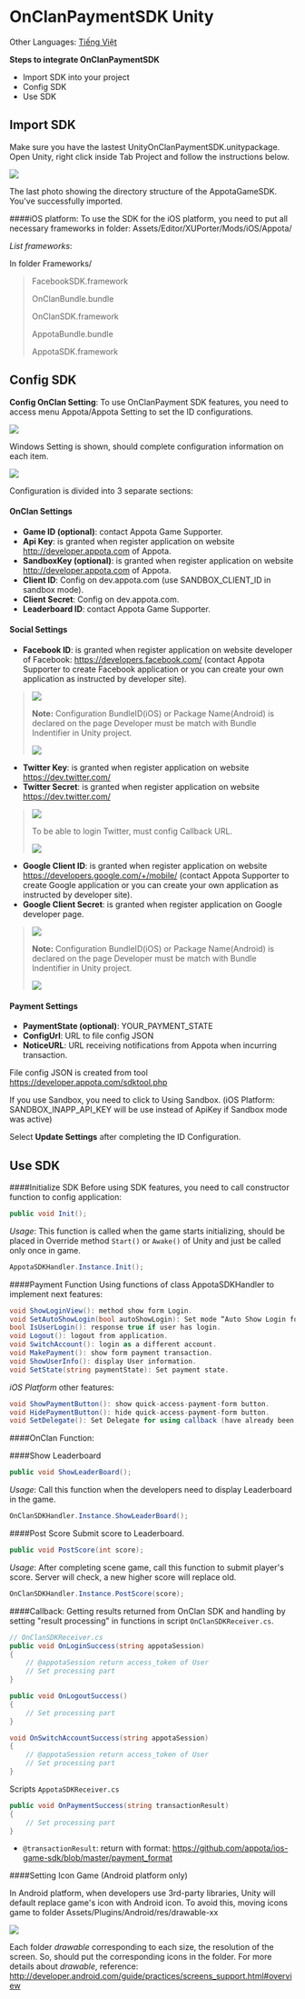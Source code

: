 OnClanPaymentSDK Unity 
=========

Other Languages: [Tiếng Việt](README_vi.md)

**Steps to integrate OnClanPaymentSDK**

  - Import SDK into your project
  - Config SDK
  - Use SDK

Import SDK
---
Make sure you have the lastest UnityOnClanPaymentSDK.unitypackage. Open Unity, right click inside Tab Project and follow the instructions below.

![](docs/vn/Appota_Import.png) </br>


The last photo showing the directory structure of the AppotaGameSDK. You've successfully imported.

####iOS platform: 
To use the SDK for the iOS platform, you need to put all necessary frameworks in folder: Assets/Editor/XUPorter/Mods/iOS/Appota/ 

*List frameworks*:

In folder Frameworks/
> FacebookSDK.framework
>
> OnClanBundle.bundle
>
> OnClanSDK.framework
>
> AppotaBundle.bundle
>
> AppotaSDK.framework

Config SDK
---
**Config OnClan Setting**: To use OnClanPayment SDK features, you need to access menu Appota/Appota Setting to set the ID configurations.

![](docs/vn/OnClan_Config_1.png) </br>

Windows Setting is shown, should complete configuration information on each item.

![](docs/vn/OnCaln_Config_2.png) </br>

Configuration is divided into 3 separate sections:

#### OnClan Settings

- **Game ID (optional)**: contact Appota Game Supporter.
- **Api Key**: is granted when register application on website http://developer.appota.com of Appota.
- **SandboxKey (optional)**: is granted when register application on website http://developer.appota.com of Appota.
- **Client ID**: Config on dev.appota.com (use SANDBOX_CLIENT_ID in sandbox mode).
- **Client Secret**: Config on dev.appota.com.
- **Leaderboard ID**: contact Appota Game Supporter.

#### Social Settings
- **Facebook ID**: is granted when register application on website developer of Facebook: https://developers.facebook.com/ (contact Appota Supporter to create Facebook application or you can create your own application as instructed by developer site). 

> ![](docs/vn/OnClan_Facebook_AppID.png) </br>
>
> **Note:** Configuration BundleID(iOS) or Package Name(Android) is declared on the page Developer must be match with Bundle Indentifier in Unity project.
>
> ![](docs/vn/OnClan_Facebook_Compare_Bundle.png) </br>

- **Twitter Key**: is granted when register application on website https://dev.twitter.com/
- **Twitter Secret**: is granted when register application on website https://dev.twitter.com/

> ![](docs/vn/OnClan_Twitter_Key.png) </br>
> 
> To be able to login Twitter, must config Callback URL.
>
> ![](docs/vn/OnClan_Twitter_Detail.png) </br>

- **Google Client ID**: is granted when register application on website https://developers.google.com/+/mobile/ (contact Appota Supporter to create Google application or you can create your own application as instructed by developer site).
- **Google Client Secret**: is granted when register application on Google developer page.

> ![](docs/vn/OnClan_Google_Client_Id.png) </br>
>
> **Note:** Configuration BundleID(iOS) or Package Name(Android) is declared on the page Developer must be match with Bundle Indentifier in Unity project.
>
> ![](docs/vn/OnClan_Google_Compare_Bundle.png) </br>

#### Payment Settings

- **PaymentState (optional)**: YOUR_PAYMENT_STATE
- **ConfigUrl**: URL to file config JSON
- **NoticeURL**: URL receiving notifications from Appota when incurring transaction.

File config JSON is created from tool https://developer.appota.com/sdktool.php<br/>

If you use Sandbox, you need to click to Using Sandbox. (iOS Platform: SANDBOX_INAPP_API_KEY will be use instead of ApiKey if Sandbox mode was active)

Select **Update Settings** after completing the ID Configuration.

Use SDK
---

####Initialize SDK
Before using SDK features, you need to call constructor function to config application:

```c#
public void Init();
```
*Usage*: This function is called when the game starts initializing, should be placed in Override method `Start()` or `Awake()` of Unity and just be called only once in game.
```c#
AppotaSDKHandler.Instance.Init();
```
####Payment Function
Using functions of class AppotaSDKHandler to implement next features:<br/>
```c#
void ShowLoginView(): method show form Login.
void SetAutoShowLogin(bool autoShowLogin): Set mode “Auto Show Login form”
bool IsUserLogin(): response true if user has login.
void Logout(): logout from application.
void SwitchAccount(): login as a different account.
void MakePayment(): show form payment transaction.
void ShowUserInfo(): display User information.
void SetState(string paymentState): Set payment state.
```
*iOS Platform* other features:
```c#
void ShowPaymentButton(): show quick-access-payment-form button.
void HidePaymentButton(): hide quick-access-payment-form button.
void SetDelegate(): Set Delegate for using callback (have already been set in function <code>Init()</code> ). </
```

####OnClan Function:

####Show Leaderboard

```c#
public void ShowLeaderBoard();
```

*Usage*: Call this function when the developers need to display Leaderboard in the game.

```c#
OnClanSDKHandler.Instance.ShowLeaderBoard();
```

####Post Score 
Submit score to Leaderboard.

```c#
public void PostScore(int score);
```
*Usage*: After completing scene game, call this function to submit player's score. Server will check, a new higher score will replace old.

```c#
OnClanSDKHandler.Instance.PostScore(score);
```

####Callback: 
Getting results returned from OnClan SDK and handling by setting "result processing" in functions in script <code>OnClanSDKReceiver.cs</code>.
```c#
// OnClanSDKReceiver.cs 
public void OnLoginSuccess(string appotaSession)
{
    // @appotaSession return access_token of User
	// Set processing part
}

public void OnLogoutSuccess()
{ 
	// Set processing part
}

void OnSwitchAccountSuccess(string appotaSession)
{
    // @appotaSession return access_token of User
	// Set processing part
}
```

Scripts <code>AppotaSDKReceiver.cs</code>
```c#
public void OnPaymentSuccess(string transactionResult)
{
    // Set processing part
}
```
- <code>@transactionResult</code>: return with format: https://github.com/appota/ios-game-sdk/blob/master/payment_format

####Setting Icon Game (Android platform only)

In Android platform, when developers use 3rd-party libraries, Unity will default replace game's icon with Android icon. To avoid this, moving icons game to folder Assets/Plugins/Android/res/drawable-xx 

![](docs/vn/OnClan_Icon_Settup.png) </br>

Each folder *drawable* corresponding to each size, the resolution of the screen. So, should put the corresponding icons in the folder. For more details about *drawable*, reference: 
http://developer.android.com/guide/practices/screens_support.html#overview
